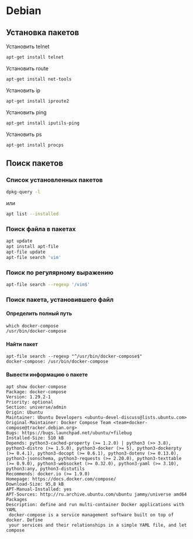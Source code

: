# Debian

## Установка пакетов

Установить telnet
```bash
apt-get install telnet
```

Установить route
```bash
apt-get install net-tools
```

Установить ip
```bash
apt-get install iproute2
```

Установить ping
```bash
apt-get install iputils-ping
```

Установить ps
```bash
apt-get install procps
```

## Поиск пакетов

### Список установленных пакетов

```bash
dpkg-query -l
```

или

```bash
apt list --installed
```

### Поиск файла в пакетах

```bash
apt update
apt install apt-file
apt-file update
apt-file search 'vim'
```

### Поиск по регулярному выражению

```bash
apt-file search --regexp '/vim$'
```

### Поиск пакета, установившего файл

#### Определить полный путь

```shell
which docker-compose
/usr/bin/docker-compose
```

#### Найти пакет

```shell
apt-file search --regexp "^/usr/bin/docker-compose$"
docker-compose: /usr/bin/docker-compose
```

#### Вывести информацию о пакете

```shell
apt show docker-compose
Package: docker-compose
Version: 1.29.2-1
Priority: optional
Section: universe/admin
Origin: Ubuntu
Maintainer: Ubuntu Developers <ubuntu-devel-discuss@lists.ubuntu.com>
Original-Maintainer: Docker Compose Team <team+docker-compose@tracker.debian.org>
Bugs: https://bugs.launchpad.net/ubuntu/+filebug
Installed-Size: 510 kB
Depends: python3-cached-property (>= 1.2.0) | python3 (>> 3.8), python3-distro (>= 1.5.0), python3-docker (>= 5), python3-dockerpty (>= 0.4.1), python3-docopt (>= 0.6.1), python3-dotenv (>= 0.13.0), python3-jsonschema, python3-requests (>= 2.20.0), python3-texttable (>= 0.9.0), python3-websocket (>= 0.32.0), python3-yaml (>= 3.10), python3:any, python3-distutils
Recommends: docker.io (>= 1.9.0)
Homepage: https://docs.docker.com/compose/
Download-Size: 95,8 kB
APT-Manual-Installed: yes
APT-Sources: http://ru.archive.ubuntu.com/ubuntu jammy/universe amd64 Packages
Description: define and run multi-container Docker applications with YAML
 docker-compose is a service management software built on top of docker. Define
 your services and their relationships in a simple YAML file, and let compose
```
